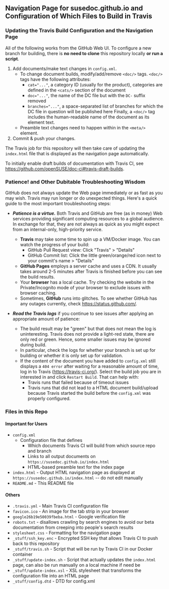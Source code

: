 ## Navigation Page for susedoc.github.io and Configuration of Which Files to Build in Travis

### Updating the Travis Build Configuration and the Navigation Page

All of the following works from the GitHub Web UI. To configure a new branch for
building, there is **no need to clone** this repository locally
**or run a script**.

1. Add documents/make text changes in `config.xml`.
   * To change document builds, modify/add/remove `<doc/>` tags. `<doc/>` tags have the following attributes:
      * `cat="..."`, a category ID (usually for the product), categories are defined in the `<cats/>` section of the document
      * `doc="..."`, the name of the DC file but with the `DC-` suffix removed
      * `branches="..."`, a space-separated list of branches for which the DC file in question will be published here
     Finally, a `<doc/>` tag includes the human-readable name of the document as its element text.
   * Preamble text changes need to happen within in the `<meta/>` element.
2. Commit & push your changes.

The Travis job for this repository will then take care of updating the
`index.html` file that is displayed as the navigation page automatically.


To initially enable draft builds of documentation with Travis CI, see https://github.com/openSUSE/doc-ci#travis-draft-builds.

### Patience! and Other Dubitable Troubleshooting Wisdom

GitHub does not always update the Web page immediately or as fast as you may wish. Travis may run longer or do unexpected things. Here's a quick guide to the most important troubleshooting steps:

* ***Patience is a virtue.*** Both Travis and GitHub are free (as in money) Web services providing significant computing
  resources to a global audience. In exchange for that, they are not always as quick as you might expect from an
  internal-only, high-priority service.
  * **Travis** may take some time to spin up a VM/Docker image. You can watch the progress of your build:
    * GitHub Pull Request view: Click "Travis" > "Details"
    * GitHub Commit list: Click the little green/orange/red icon next to your commit's name > "Details"
  * **GitHub Pages** employs a server cache and uses a CDN. It usually takes around 2-5 minutes after Travis is finished
    before you can see the build results.
  * Your **browser** has a local cache. Try checking the website in the Private/Incognito mode of your browser to
    exclude issues with browser caching. 
  * Sometimes, **GitHub** runs into glitches. To see whether GitHub has any outages currently, check
    https://status.github.com/.

* ***Read the Travis logs*** if you continue to see issues after applying an appropriate amount of patience:
  * The build result may be "green" but that does not mean the log is uninteresting. Travis does not provide a light-red
    state, there are only red or green. Hence, some smaller issues may be ignored during build. 
  * In particular, check the logs for whether your branch is set up for building or whether it is only set up for validation.
  * If the content of the document you have added to `config.xml` still displays a `404 error` after waiting for a reasonable amount of time, log in to Travis (https://travis-ci.org/). Select the build job you are in interested in and click `Restart Build`. That can help with:
    * Travis runs that failed because of timeout issues
    * Travis runs that did not lead to a HTML document build/upload because Travis started the build before the
      `config.xml` was properly configured.


### Files in this Repo

#### Important for Users

* `config.xml`
   * Configuration file that defines
      * Which documents Travis CI will build from which source repo and branch
      * Links to all output documents on `https://susedoc.github.io/index.html`
      * HTML-based preamble text for the index page
* `index.html` - Output HTML navigation page as displayed at `https://susedoc.github.io/index.html` -- do not edit manually
* `README.md` - This README file


#### Others

* `.travis.yml` - Main Travis CI configuration file
* `favicon.ico` - An image for the tab strip in your browser
* `google26b19e50039fbeba.html` - Google verification file
* `robots.txt` - disallows crawling by search engines to avoid our beta documentation from creeping into people's search results
* `stylesheet.css` - Formatting for the navigation page
* `_stuff/ssh_key.enc` - Encrypted SSH key that allows Travis CI to push back to this repository
* `_stuff/travis.sh` - Script that will be run by Travis CI in our Docker container
* `_stuff/update-index.sh` - Script that actually updates the `index.html` page, can also be run manually on a local machine if need be
* `_stuff/update-index.xsl` - XSL stylesheet that transforms the configuration file into an HTML page
* `_stuff/config.dtd` - DTD for config.xml
